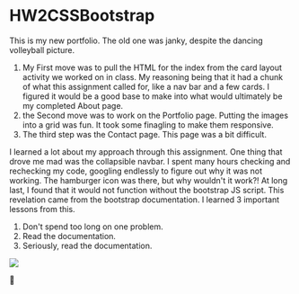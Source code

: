 # HW2CSSBootstrap

This is my new portfolio. The old one was janky, despite the dancing volleyball picture. 

1. My First move was to pull the HTML for the index from the card layout activity we worked on in class. My reasoning being that it had a chunk of what this assignment called for, like a nav bar and a few cards. I figured it would be a good base to make into what would ultimately be my completed About page. 
2. the Second move was to work on the Portfolio page. Putting the images into a grid was fun. It took some finagling to make them responsive. 
3. The third step was the Contact page. This page was a bit difficult.


I learned a lot about my approach through this assignment. One thing that drove me mad was the collapsible navbar. I spent many hours checking and rechecking my code, googling endlessly to figure out why it was not working. The hamburger icon was there, but why wouldn't it work?! At long last, I found that it would not function without the bootstrap JS script. This revelation came from the bootstrap documentation. I learned 3 important lessons from this. 

1. Don't spend too long on one problem. 
2. Read the documentation.
3. Seriously, read the documentation.


![](https://media.giphy.com/media/TVdjQN5o31JTi/giphy.gif)

:dog:




